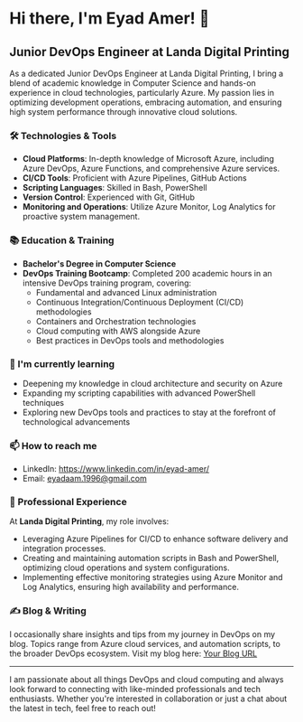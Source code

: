 # Hi there, I'm Eyad Amer! 👋

## Junior DevOps Engineer at Landa Digital Printing

As a dedicated Junior DevOps Engineer at Landa Digital Printing, I bring a blend of academic knowledge in Computer Science and hands-on experience in cloud technologies, particularly Azure. My passion lies in optimizing development operations, embracing automation, and ensuring high system performance through innovative cloud solutions.

### 🛠️ Technologies & Tools

- **Cloud Platforms**: In-depth knowledge of Microsoft Azure, including Azure DevOps, Azure Functions, and comprehensive Azure services.
- **CI/CD Tools**: Proficient with Azure Pipelines, GitHub Actions
- **Scripting Languages**: Skilled in Bash, PowerShell
- **Version Control**: Experienced with Git, GitHub
- **Monitoring and Operations**: Utilize Azure Monitor, Log Analytics for proactive system management.

### 📚 Education & Training

- **Bachelor's Degree in Computer Science**
- **DevOps Training Bootcamp**: Completed 200 academic hours in an intensive DevOps training program, covering:
  - Fundamental and advanced Linux administration
  - Continuous Integration/Continuous Deployment (CI/CD) methodologies
  - Containers and Orchestration technologies
  - Cloud computing with AWS alongside Azure
  - Best practices in DevOps tools and methodologies

### 🌱 I'm currently learning

- Deepening my knowledge in cloud architecture and security on Azure
- Expanding my scripting capabilities with advanced PowerShell techniques
- Exploring new DevOps tools and practices to stay at the forefront of technological advancements

### 📫 How to reach me

- LinkedIn: https://www.linkedin.com/in/eyad-amer/
- Email: eyadaam.1996@gmail.com

### 💼 Professional Experience

At **Landa Digital Printing**, my role involves:

- Leveraging Azure Pipelines for CI/CD to enhance software delivery and integration processes.
- Creating and maintaining automation scripts in Bash and PowerShell, optimizing cloud operations and system configurations.
- Implementing effective monitoring strategies using Azure Monitor and Log Analytics, ensuring high availability and performance.

### ✍️ Blog & Writing

I occasionally share insights and tips from my journey in DevOps on my blog. Topics range from Azure cloud services, and automation scripts, to the broader DevOps ecosystem. Visit my blog here: [Your Blog URL](#)

---

I am passionate about all things DevOps and cloud computing and always look forward to connecting with like-minded professionals and tech enthusiasts. Whether you're interested in collaboration or just a chat about the latest in tech, feel free to reach out!

